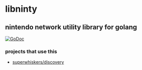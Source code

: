 # libninty

## nintendo network utility library for golang  

[![GoDoc](https://godoc.org/gitlab.com/superwhiskers/libninty?status.svg)](https://godoc.org/gitlab.com/superwhiskers/libninty)

### projects that use this

- [superwhiskers/discovery](https://gitlab.com/superwhiskers/discovery)
